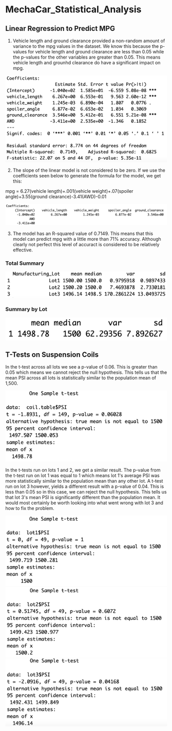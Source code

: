 # MechaCar_Statistical_Analysis

## Linear Regression to Predict MPG
1) Vehicle length and ground clearance provided a non-random amount of variance to the mpg values in the dataset. We know this because the p-values for vehicle length and ground clearance are less than 0.05 while the p-values for the other variables are greater than 0.05. This means vehicle length and grounhd clearance do have a significant impact on mpg. 

![summary_table](Screenshot1.png)

2) The slope of the linear model is not considered to be zero. If we use the coefficients seen below to generate the formula for the model, we get this:

mpg = 6.27(vehicle length)+.001(vehicle weight)+.07(spoiler angle)+3.55(ground clearance)-3.41(AWD)-0.01

![summary_table](Screenshot2.png)

3) The model has an R-squared value of 0.7149. This means that this model can predict mpg with a little more than 71% accuracy. Although clearly not perfect this level of accuract is considered to be relatively effective. 

### Total Summary
![summary_table](Screenshot3.png)

### Summary by Lot
![summary_table](Screenshot4.png)

## T-Tests on Suspension Coils
In the t-test across all lots we see a p-value of 0.06. This is greater than 0.05 which means we cannot reject the null hypothesis. This tells us that the mean PSI across all lots is statistically similar to the population mean of 1,500.

![summary_table](Screenshot5.png)

In the t-tests run on lots 1 and 2, we get a similar result. The p-value from the t-test run on lot 1 was equal to 1 which means lot 1's average PSI was more statistically similar to the population mean than any other lot. A t-test run on lot 3 however, yields a different result with a p-value of 0.04. This is less than 0.05 so in this case, we can reject the null hypothesis. This tells us that lot 3's mean PSI is significantly different than the population mean. It would most certainly be worth looking into what went wrong with lot 3 and how to fix the problem. 

![summary_table](Screenshot6.png)
![summary_table](Screenshot7.png)
![summary_table](Screenshot8.png)
